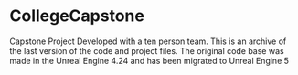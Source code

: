# CollegeCapstone
Capstone Project Developed with a ten person team. This is an archive of the last version of the code and project files. The original code base was made in the Unreal Engine 4.24 and has been migrated to Unreal Engine 5

